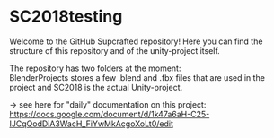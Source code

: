 # SC2018testing
Welcome to the GitHub Supcrafted repository!
Here you can find the structure of this repository and of the unity-project itself.

The repository has two folders at the moment:  
BlenderProjects stores a few .blend and .fbx files that are used in the project and
SC2018 is the actual Unity-project.

-> see here for "daily" documentation on this project: https://docs.google.com/document/d/1k47a6aH-C25-IJCqQodDiA3WacH_FiYwMkAcgoXoLt0/edit
